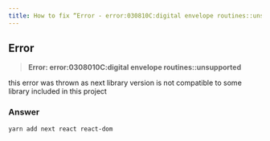 ```yaml
---
title: How to fix “Error - error:030810C:digital envelope routines::unsupported” in Next.js
---
```


## Error

> **Error: error:0308010C:digital envelope routines::unsupported**

this error was thrown as next library version is not compatible to some library included in this project

### Answer

```bash
yarn add next react react-dom
```
